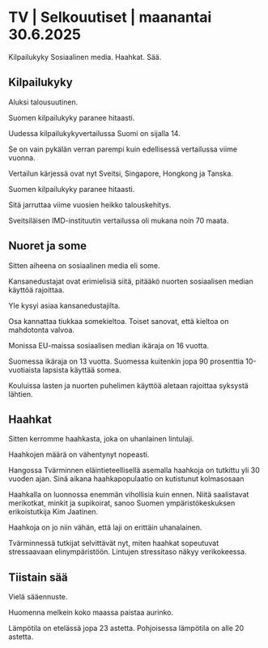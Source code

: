 # TV | Selkouutiset | maanantai 30.6.2025

Kilpailukyky Sosiaalinen media. Haahkat. Sää.

## Kilpailukyky

Aluksi talousuutinen.

Suomen kilpailukyky paranee hitaasti.

Uudessa kilpailukykyvertailussa Suomi on sijalla 14.

Se on vain pykälän verran parempi kuin edellisessä vertailussa viime vuonna.

Vertailun kärjessä ovat nyt Sveitsi, Singapore, Hongkong ja Tanska.

Suomen kilpailukyky paranee hitaasti.

Sitä jarruttaa viime vuosien heikko talouskehitys.

Sveitsiläisen IMD-instituutin vertailussa oli mukana noin 70 maata.

## Nuoret ja some

Sitten aiheena on sosiaalinen media eli some.

Kansanedustajat ovat erimielisiä siitä, pitääkö nuorten sosiaalisen median käyttöä rajoittaa.

Yle kysyi asiaa kansanedustajilta.

Osa kannattaa tiukkaa somekieltoa. Toiset sanovat, että kieltoa on mahdotonta valvoa.

Monissa EU-maissa sosiaalisen median ikäraja on 16 vuotta.

Suomessa ikäraja on 13 vuotta. Suomessa kuitenkin jopa 90 prosenttia 10-vuotiaista lapsista käyttää somea.

Kouluissa lasten ja nuorten puhelimen käyttöä aletaan rajoittaa syksystä lähtien.

## Haahkat

Sitten kerromme haahkasta, joka on uhanlainen lintulaji.

Haahkojen määrä on vähentynyt nopeasti.

Hangossa Tvärminnen eläintieteellisellä asemalla haahkoja on tutkittu yli 30 vuoden ajan. Sinä aikana haahkapopulaatio on kutistunut kolmasosaan

Haahkalla on luonnossa enemmän vihollisia kuin ennen. Niitä saalistavat merikotkat, minkit ja supikoirat, sanoo Suomen ympäristökeskuksen erikoistutkija Kim Jaatinen.

Haahkoja on jo niin vähän, että laji on erittäin uhanalainen.

Tvärminnessä tutkijat selvittävät nyt, miten haahkat sopeutuvat stressaavaan elinympäristöön. Lintujen stressitaso näkyy verikokeessa.

## Tiistain sää

Vielä sääennuste.

Huomenna melkein koko maassa paistaa aurinko.

Lämpötila on etelässä jopa 23 astetta. Pohjoisessa lämpötila on alle 20 astetta.
